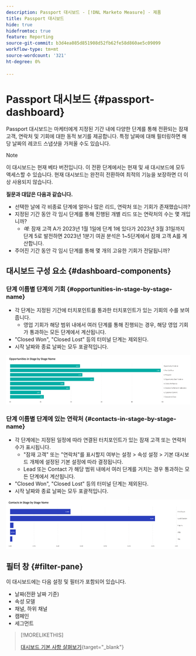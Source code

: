```yaml
---
description: Passport 대시보드 - [!DNL Marketo Measure] - 제품
title: Passport 대시보드
hide: true
hidefromtoc: true
feature: Reporting
source-git-commit: b3d4ea085d851908d52fb62fe58d860ae5c09099
workflow-type: tm+mt
source-wordcount: '321'
ht-degree: 0%

---
```


# Passport 대시보드 {#passport-dashboard}

Passport 대시보드는 마케터에게 지정된 기간 내에 다양한 단계를 통해 전환되는 잠재 고객, 연락처 및 기회에 대한 동적 보기를 제공합니다. 특정 날짜에 대해 필터링하면 해당 날짜의 레코드 스냅샷을 가져올 수도 있습니다.

>[!NOTE]
>
>이 대시보드는 현재 베타 버전입니다. 이 전환 단계에서는 현재 및 새 대시보드에 모두 액세스할 수 있습니다. 현재 대시보드는 완전히 전환하여 최적의 기능을 보장하면 더 이상 사용되지 않습니다.

**질문과 대답은 다음과 같습니다.**

* 선택한 날에 각 비종료 단계에 얼마나 많은 리드, 연락처 또는 기회가 존재했습니까?
* 지정된 기간 동안 각 임시 단계를 통해 진행된 개별 리드 또는 연락처의 수는 몇 개입니까?
   * _예_: 잠재 고객 A가 2023년 1월 1일에 단계 1에 있다가 2023년 3월 31일까지 단계 5로 발전하면 2023년 1분기 여권 분석은 1~5단계에서 잠재 고객 A를 계산합니다.
* 주어진 기간 동안 각 임시 단계를 통해 몇 개의 고유한 기회가 전달됩니까?

## 대시보드 구성 요소 {#dashboard-components}

### 단계 이름별 단계의 기회 {#opportunities-in-stage-by-stage-name}

* 각 단계는 지정된 기간에 터치포인트를 통과한 터치포인트가 있는 기회의 수를 보여줍니다.
   * 영업 기회가 해당 범위 내에서 여러 단계를 통해 진행되는 경우, 해당 영업 기회가 통과하는 모든 단계에서 계산됩니다.
* &quot;Closed Won&quot;, &quot;Closed Lost&quot; 등의 터미널 단계는 제외된다.
* 시작 날짜와 종료 날짜는 모두 포괄적입니다.

![](assets/passport-dashboard-1.png)

### 단계 이름별 단계에 있는 연락처 {#contacts-in-stage-by-stage-name}

* 각 단계에는 지정된 일정에 따라 연결된 터치포인트가 있는 잠재 고객 또는 연락처 수가 표시됩니다.
   * &quot;잠재 고객&quot; 또는 &quot;연락처&quot;를 표시할지 여부는 설정 > 속성 설정 > 기본 대시보드 개체에 설정된 기본 설정에 따라 결정됩니다.
   * Lead 또는 Contact 가 해당 범위 내에서 여러 단계를 거치는 경우 통과하는 모든 단계에서 계산됩니다.
* &quot;Closed Won&quot;, &quot;Closed Lost&quot; 등의 터미널 단계는 제외된다.
* 시작 날짜와 종료 날짜는 모두 포괄적입니다.

![](assets/passport-dashboard-2.png)

## 필터 창 {#filter-pane}

이 대시보드에는 다음 설정 및 필터가 포함되어 있습니다.

* 날짜(전환 날짜 기준)
* 속성 모델
* 채널, 하위 채널
* 캠페인
* 세그먼트

>[!MORELIKETHIS]
>
>[대시보드 기본 사항 살펴보기](/help/marketo-measure-discover-ui/dashboards/discover-dashboard-basics.md){target="_blank"}
